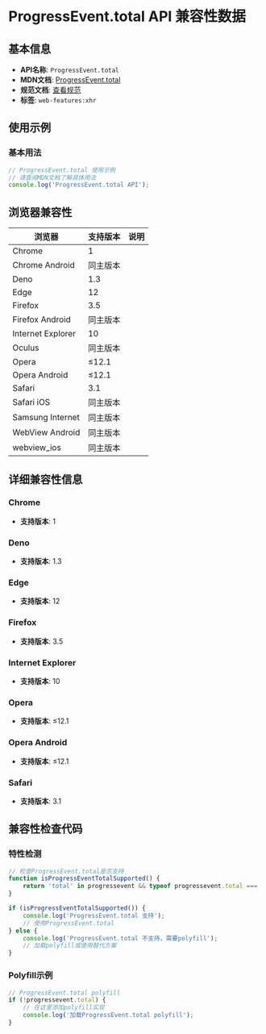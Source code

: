 # ProgressEvent.total API 兼容性数据

## 基本信息

- **API名称**: `ProgressEvent.total`
- **MDN文档**: [ProgressEvent.total](https://developer.mozilla.org/docs/Web/API/ProgressEvent/total)
- **规范文档**: [查看规范](https://xhr.spec.whatwg.org/#dom-progressevent-total)
- **标签**: `web-features:xhr`

## 使用示例

### 基本用法

```javascript
// ProgressEvent.total 使用示例
// 请查阅MDN文档了解具体用法
console.log('ProgressEvent.total API');
```

## 浏览器兼容性

| 浏览器 | 支持版本 | 说明 |
|--------|----------|------|
| Chrome | 1 |  |
| Chrome Android | 同主版本 |  |
| Deno | 1.3 |  |
| Edge | 12 |  |
| Firefox | 3.5 |  |
| Firefox Android | 同主版本 |  |
| Internet Explorer | 10 |  |
| Oculus | 同主版本 |  |
| Opera | ≤12.1 |  |
| Opera Android | ≤12.1 |  |
| Safari | 3.1 |  |
| Safari iOS | 同主版本 |  |
| Samsung Internet | 同主版本 |  |
| WebView Android | 同主版本 |  |
| webview_ios | 同主版本 |  |

## 详细兼容性信息

### Chrome

- **支持版本**: 1

### Deno

- **支持版本**: 1.3

### Edge

- **支持版本**: 12

### Firefox

- **支持版本**: 3.5

### Internet Explorer

- **支持版本**: 10

### Opera

- **支持版本**: ≤12.1

### Opera Android

- **支持版本**: ≤12.1

### Safari

- **支持版本**: 3.1

## 兼容性检查代码

### 特性检测

```javascript
// 检查ProgressEvent.total是否支持
function isProgressEventTotalSupported() {
    return 'total' in progressevent && typeof progressevent.total === 'function';
}

if (isProgressEventTotalSupported()) {
    console.log('ProgressEvent.total 支持');
    // 使用ProgressEvent.total
} else {
    console.log('ProgressEvent.total 不支持，需要polyfill');
    // 加载polyfill或使用替代方案
}
```

### Polyfill示例

```javascript
// ProgressEvent.total polyfill
if (!progressevent.total) {
    // 在这里添加polyfill实现
    console.log('加载ProgressEvent.total polyfill');
}
```


